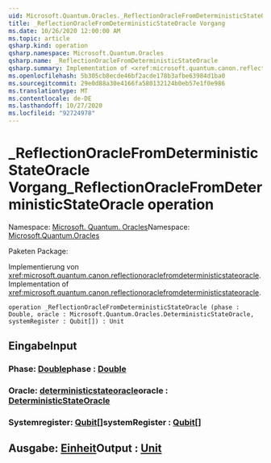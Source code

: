 ```yaml
---
uid: Microsoft.Quantum.Oracles._ReflectionOracleFromDeterministicStateOracle
title: _ReflectionOracleFromDeterministicStateOracle Vorgang
ms.date: 10/26/2020 12:00:00 AM
ms.topic: article
qsharp.kind: operation
qsharp.namespace: Microsoft.Quantum.Oracles
qsharp.name: _ReflectionOracleFromDeterministicStateOracle
qsharp.summary: Implementation of <xref:microsoft.quantum.canon.reflectionoraclefromdeterministicstateoracle>.
ms.openlocfilehash: 5b305cb8ecde46bf2acde178b3afbe63984d1ba0
ms.sourcegitcommit: 29e0d88a30e4166fa580132124b0eb57e1f0e986
ms.translationtype: MT
ms.contentlocale: de-DE
ms.lasthandoff: 10/27/2020
ms.locfileid: "92724978"
---
```

# <a name="_reflectionoraclefromdeterministicstateoracle-operation"></a><span data-ttu-id="5a8cb-102">_ReflectionOracleFromDeterministicStateOracle Vorgang</span><span class="sxs-lookup"><span data-stu-id="5a8cb-102">_ReflectionOracleFromDeterministicStateOracle operation</span></span>

<span data-ttu-id="5a8cb-103">Namespace: [Microsoft. Quantum. Oracles](xref:Microsoft.Quantum.Oracles)</span><span class="sxs-lookup"><span data-stu-id="5a8cb-103">Namespace: [Microsoft.Quantum.Oracles](xref:Microsoft.Quantum.Oracles)</span></span>

<span data-ttu-id="5a8cb-104">Paketen [](https://nuget.org/packages/)</span><span class="sxs-lookup"><span data-stu-id="5a8cb-104">Package: [](https://nuget.org/packages/)</span></span>


<span data-ttu-id="5a8cb-105">Implementierung von <xref:microsoft.quantum.canon.reflectionoraclefromdeterministicstateoracle>.</span><span class="sxs-lookup"><span data-stu-id="5a8cb-105">Implementation of <xref:microsoft.quantum.canon.reflectionoraclefromdeterministicstateoracle>.</span></span>

```qsharp
operation _ReflectionOracleFromDeterministicStateOracle (phase : Double, oracle : Microsoft.Quantum.Oracles.DeterministicStateOracle, systemRegister : Qubit[]) : Unit
```


## <a name="input"></a><span data-ttu-id="5a8cb-106">Eingabe</span><span class="sxs-lookup"><span data-stu-id="5a8cb-106">Input</span></span>

### <a name="phase--double"></a><span data-ttu-id="5a8cb-107">Phase: [Double](xref:microsoft.quantum.lang-ref.double)</span><span class="sxs-lookup"><span data-stu-id="5a8cb-107">phase : [Double](xref:microsoft.quantum.lang-ref.double)</span></span>




### <a name="oracle--deterministicstateoracle"></a><span data-ttu-id="5a8cb-108">Oracle: [deterministicstateoracle](xref:Microsoft.Quantum.Oracles.DeterministicStateOracle)</span><span class="sxs-lookup"><span data-stu-id="5a8cb-108">oracle : [DeterministicStateOracle](xref:Microsoft.Quantum.Oracles.DeterministicStateOracle)</span></span>




### <a name="systemregister--qubit"></a><span data-ttu-id="5a8cb-109">Systemregister: [Qubit](xref:microsoft.quantum.lang-ref.qubit)[]</span><span class="sxs-lookup"><span data-stu-id="5a8cb-109">systemRegister : [Qubit](xref:microsoft.quantum.lang-ref.qubit)[]</span></span>





## <a name="output--unit"></a><span data-ttu-id="5a8cb-110">Ausgabe: [Einheit](xref:microsoft.quantum.lang-ref.unit)</span><span class="sxs-lookup"><span data-stu-id="5a8cb-110">Output : [Unit](xref:microsoft.quantum.lang-ref.unit)</span></span>

